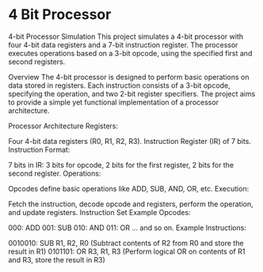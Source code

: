 # 4 Bit Processor
4-bit Processor Simulation
This project simulates a 4-bit processor with four 4-bit data registers and a 7-bit instruction register. The processor executes operations based on a 3-bit opcode, using the specified first and second registers.

Overview
The 4-bit processor is designed to perform basic operations on data stored in registers. Each instruction consists of a 3-bit opcode, specifying the operation, and two 2-bit register specifiers. The project aims to provide a simple yet functional implementation of a processor architecture.

Processor Architecture
Registers:

Four 4-bit data registers (R0, R1, R2, R3).
Instruction Register (IR) of 7 bits.
Instruction Format:

7 bits in IR: 3 bits for opcode, 2 bits for the first register, 2 bits for the second register.
Operations:

Opcodes define basic operations like ADD, SUB, AND, OR, etc.
Execution:

Fetch the instruction, decode opcode and registers, perform the operation, and update registers.
Instruction Set
Example Opcodes:

000: ADD
001: SUB
010: AND
011: OR
... and so on.
Example Instructions:

0010010: SUB R1, R2, R0 (Subtract contents of R2 from R0 and store the result in R1)
0101101: OR R3, R1, R3 (Perform logical OR on contents of R1 and R3, store the result in R3)
